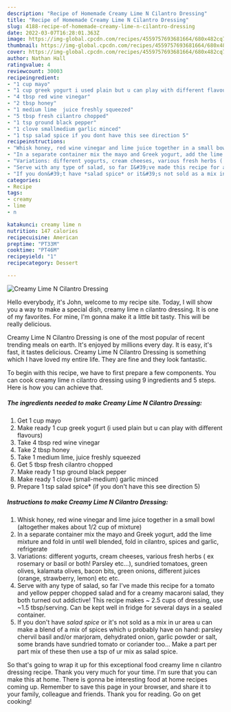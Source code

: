 ```yaml
---
description: "Recipe of Homemade Creamy Lime N Cilantro Dressing"
title: "Recipe of Homemade Creamy Lime N Cilantro Dressing"
slug: 4188-recipe-of-homemade-creamy-lime-n-cilantro-dressing
date: 2022-03-07T16:28:01.363Z
image: https://img-global.cpcdn.com/recipes/4559757693681664/680x482cq70/creamy-lime-n-cilantro-dressing-recipe-main-photo.jpg
thumbnail: https://img-global.cpcdn.com/recipes/4559757693681664/680x482cq70/creamy-lime-n-cilantro-dressing-recipe-main-photo.jpg
cover: https://img-global.cpcdn.com/recipes/4559757693681664/680x482cq70/creamy-lime-n-cilantro-dressing-recipe-main-photo.jpg
author: Nathan Hall
ratingvalue: 4
reviewcount: 30003
recipeingredient:
- "1 cup mayo"
- "1 cup greek yogurt i used plain but u can play with different flavours"
- "4 tbsp red wine vinegar"
- "2 tbsp honey"
- "1 medium lime  juice freshly squeezed"
- "5 tbsp fresh cilantro chopped"
- "1 tsp ground black pepper"
- "1 clove smallmedium garlic minced"
- "1 tsp salad spice if you dont have this see direction 5"
recipeinstructions:
- "Whisk honey, red wine vinegar and lime juice together in a small bowl (altogether makes about 1/2 cup of mixture)"
- "In a separate container mix the mayo and Greek yogurt, add the lime mixture and fold in until well blended, fold in cilantro, spices and garlic, refrigerate"
- "Variations: different yogurts, cream cheeses, various fresh herbs ( ex rosemary or basil or both! Parsley etc...), sundried tomatoes, green olives, kalamata olives, bacon bits, green onions, different juices (orange, strawberry, lemon) etc etc."
- "Serve with any type of salad, so far I&#39;ve made this recipe for a tomato and yellow pepper chopped salad and for a creamy macaroni salad, they both turned out addictive! This recipe makes ~ 2.5 cups of dressing, use ~1.5 tbsp/serving. Can be kept well in fridge for several days in a sealed container."
- "If you don&#39;t have *salad spice* or it&#39;s not sold as a mix in ur area u can make a blend of a mix of spices which u probably have on hand: parsley chervil basil and/or marjoram, dehydrated onion, garlic powder or salt, some brands have sundried tomato or coriander too... Make a part per part mix of these then use a tsp of ur mix as salad spice."
categories:
- Recipe
tags:
- creamy
- lime
- n

katakunci: creamy lime n 
nutrition: 147 calories
recipecuisine: American
preptime: "PT33M"
cooktime: "PT46M"
recipeyield: "1"
recipecategory: Dessert

---
```



![Creamy Lime N Cilantro Dressing](https://img-global.cpcdn.com/recipes/4559757693681664/680x482cq70/creamy-lime-n-cilantro-dressing-recipe-main-photo.jpg)

Hello everybody, it's John, welcome to my recipe site. Today, I will show you a way to make a special dish, creamy lime n cilantro dressing. It is one of my favorites. For mine, I'm gonna make it a little bit tasty. This will be really delicious.



Creamy Lime N Cilantro Dressing is one of the most popular of recent trending meals on earth. It's enjoyed by millions every day. It is easy, it's fast, it tastes delicious. Creamy Lime N Cilantro Dressing is something which I have loved my entire life. They are fine and they look fantastic.


To begin with this recipe, we have to first prepare a few components. You can cook creamy lime n cilantro dressing using 9 ingredients and 5 steps. Here is how you can achieve that.

<!--inarticleads1-->

##### The ingredients needed to make Creamy Lime N Cilantro Dressing:

1. Get 1 cup mayo
1. Make ready 1 cup greek yogurt (i used plain but u can play with different flavours)
1. Take 4 tbsp red wine vinegar
1. Take 2 tbsp honey
1. Take 1 medium lime,  juice freshly squeezed
1. Get 5 tbsp fresh cilantro chopped
1. Make ready 1 tsp ground black pepper
1. Make ready 1 clove (small-medium) garlic minced
1. Prepare 1 tsp salad spice* (if you don&#39;t have this see direction 5)




<!--inarticleads2-->

##### Instructions to make Creamy Lime N Cilantro Dressing:

1. Whisk honey, red wine vinegar and lime juice together in a small bowl (altogether makes about 1/2 cup of mixture)
1. In a separate container mix the mayo and Greek yogurt, add the lime mixture and fold in until well blended, fold in cilantro, spices and garlic, refrigerate
1. Variations: different yogurts, cream cheeses, various fresh herbs ( ex rosemary or basil or both! Parsley etc...), sundried tomatoes, green olives, kalamata olives, bacon bits, green onions, different juices (orange, strawberry, lemon) etc etc.
1. Serve with any type of salad, so far I&#39;ve made this recipe for a tomato and yellow pepper chopped salad and for a creamy macaroni salad, they both turned out addictive! This recipe makes ~ 2.5 cups of dressing, use ~1.5 tbsp/serving. Can be kept well in fridge for several days in a sealed container.
1. If you don&#39;t have *salad spice* or it&#39;s not sold as a mix in ur area u can make a blend of a mix of spices which u probably have on hand: parsley chervil basil and/or marjoram, dehydrated onion, garlic powder or salt, some brands have sundried tomato or coriander too... Make a part per part mix of these then use a tsp of ur mix as salad spice.




So that's going to wrap it up for this exceptional food creamy lime n cilantro dressing recipe. Thank you very much for your time. I'm sure that you can make this at home. There is gonna be interesting food at home recipes coming up. Remember to save this page in your browser, and share it to your family, colleague and friends. Thank you for reading. Go on get cooking!
